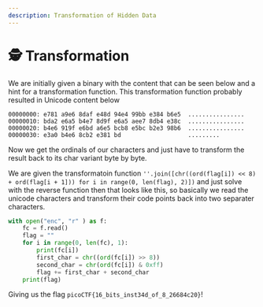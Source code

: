 ```yaml
---
description: Transformation of Hidden Data
---
```


# 🕵 Transformation

We are initially given a binary with the content that can be seen below and a hint for a transformation function. This transformation function probably resulted in Unicode content below

```
00000000: e781 a9e6 8daf e48d 94e4 99bb e384 b6e5  ................
00000010: bda2 e6a5 b4e7 8d9f e6a5 aee7 8db4 e38c  ................
00000020: b4e6 919f e6bd a6e5 bcb8 e5bc b2e3 98b6  ................
00000030: e3a0 b4e6 8cb2 e381 bd                   .........
```

Now we get the ordinals of our characters and just have to transform the result back to its char variant byte by byte.

We are given the transformatoin function `''.join([chr((ord(flag[i]) << 8) + ord(flag[i + 1])) for i in range(0, len(flag), 2)])` and just solve with the reverse function then that looks like this, so basically we read the unicode characters and transform their code points back into two separater characters.

```python
with open("enc", "r" ) as f:
    fc = f.read()
    flag = ""
    for i in range(0, len(fc), 1):
        print(fc[i])
        first_char = chr((ord(fc[i]) >> 8))
        second_char = chr(ord(fc[i]) & 0xff)
        flag += first_char + second_char
    print(flag)
```

Giving us the flag `picoCTF{16_bits_inst34d_of_8_26684c20}`!
